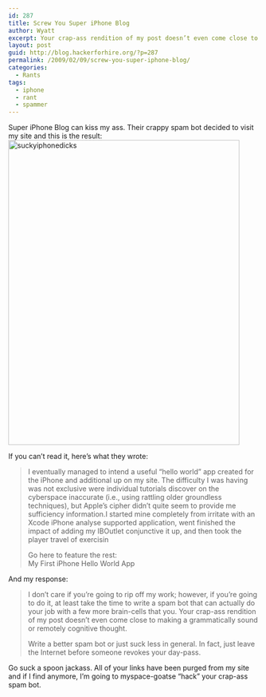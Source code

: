 ```yaml
---
id: 287
title: Screw You Super iPhone Blog
author: Wyatt
excerpt: Your crap-ass rendition of my post doesn’t even come close to making a grammatically sound or remotely cognitive thought.
layout: post
guid: http://blog.hackerforhire.org/?p=287
permalink: /2009/02/09/screw-you-super-iphone-blog/
categories:
  - Rants
tags:
  - iphone
  - rant
  - spammer
---
```

Super iPhone Blog can kiss my ass. Their crappy spam bot decided to visit my site and this is the result:  
<img src="{{ site.baseurl }}/wp-content/uploads/2009/02/picture-3.png" alt="suckyiphonedicks" title="suckyiphonedicks" width="464" height="611" class="alignnone size-full wp-image-286" />

If you can&#8217;t read it, here&#8217;s what they wrote:

> I eventually managed to intend a useful “hello world” app created for the iPhone and additional up on my site. The difficulty I was having was not exclusive were individual tutorials discover on the cyberspace inaccurate (i.e., using rattling older groundless techniques), but Apple’s cipher didn’t quite seem to provide me sufficiency information.I started mine completely from irritate with an Xcode iPhone analyse supported application, went finished the impact of adding my IBOutlet conjunctive it up, and then took the player travel of exercisin
> 
> Go here to feature the rest:  
> My First iPhone Hello World App 

And my response:

> I don’t care if you’re going to rip off my work; however, if you’re going to do it, at least take the time to write a spam bot that can actually do your job with a few more brain-cells that you. Your crap-ass rendition of my post doesn’t even come close to making a grammatically sound or remotely cognitive thought.
> 
> Write a better spam bot or just suck less in general. In fact, just leave the Internet before someone revokes your day-pass. 

Go suck a spoon jackass. All of your links have been purged from my site and if I find anymore, I&#8217;m going to myspace-goatse &#8220;hack&#8221; your crap-ass spam bot.